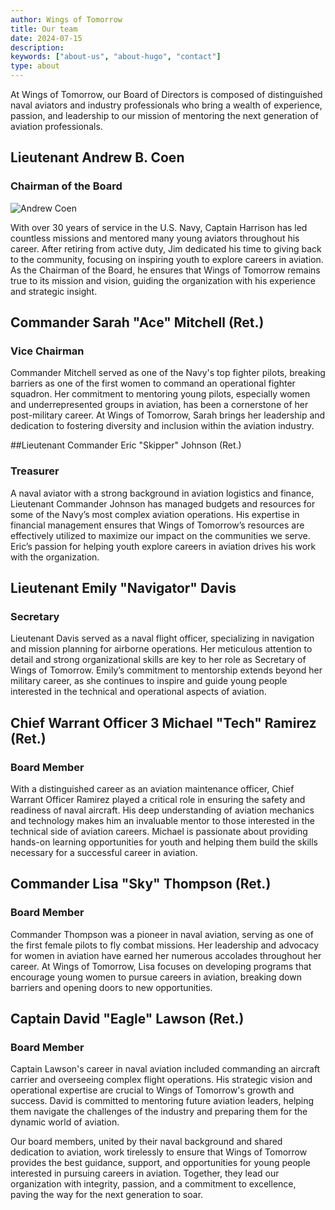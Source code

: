 ```yaml
---
author: Wings of Tomorrow
title: Our team
date: 2024-07-15
description:
keywords: ["about-us", "about-hugo", "contact"]
type: about
---
```


At Wings of Tomorrow, our Board of Directors is composed of distinguished naval aviators and industry professionals who bring a wealth of experience, passion, and leadership to our mission of mentoring the next generation of aviation professionals.

## Lieutenant Andrew B. Coen
### Chairman of the Board

![Andrew Coen](/andy_talking.jpg)

With over 30 years of service in the U.S. Navy, Captain Harrison has led countless missions and mentored many young aviators throughout his career. After retiring from active duty, Jim dedicated his time to giving back to the community, focusing on inspiring youth to explore careers in aviation. As the Chairman of the Board, he ensures that Wings of Tomorrow remains true to its mission and vision, guiding the organization with his experience and strategic insight.

## Commander Sarah "Ace" Mitchell (Ret.)
### Vice Chairman

Commander Mitchell served as one of the Navy's top fighter pilots, breaking barriers as one of the first women to command an operational fighter squadron. Her commitment to mentoring young pilots, especially women and underrepresented groups in aviation, has been a cornerstone of her post-military career. At Wings of Tomorrow, Sarah brings her leadership and dedication to fostering diversity and inclusion within the aviation industry.

##Lieutenant Commander Eric "Skipper" Johnson (Ret.)
### Treasurer

A naval aviator with a strong background in aviation logistics and finance, Lieutenant Commander Johnson has managed budgets and resources for some of the Navy’s most complex aviation operations. His expertise in financial management ensures that Wings of Tomorrow’s resources are effectively utilized to maximize our impact on the communities we serve. Eric’s passion for helping youth explore careers in aviation drives his work with the organization.

## Lieutenant Emily "Navigator" Davis
### Secretary

Lieutenant Davis served as a naval flight officer, specializing in navigation and mission planning for airborne operations. Her meticulous attention to detail and strong organizational skills are key to her role as Secretary of Wings of Tomorrow. Emily’s commitment to mentorship extends beyond her military career, as she continues to inspire and guide young people interested in the technical and operational aspects of aviation.

## Chief Warrant Officer 3 Michael "Tech" Ramirez (Ret.)
### Board Member

With a distinguished career as an aviation maintenance officer, Chief Warrant Officer Ramirez played a critical role in ensuring the safety and readiness of naval aircraft. His deep understanding of aviation mechanics and technology makes him an invaluable mentor to those interested in the technical side of aviation careers. Michael is passionate about providing hands-on learning opportunities for youth and helping them build the skills necessary for a successful career in aviation.

## Commander Lisa "Sky" Thompson (Ret.)
### Board Member

Commander Thompson was a pioneer in naval aviation, serving as one of the first female pilots to fly combat missions. Her leadership and advocacy for women in aviation have earned her numerous accolades throughout her career. At Wings of Tomorrow, Lisa focuses on developing programs that encourage young women to pursue careers in aviation, breaking down barriers and opening doors to new opportunities.

## Captain David "Eagle" Lawson (Ret.)
### Board Member

Captain Lawson's career in naval aviation included commanding an aircraft carrier and overseeing complex flight operations. His strategic vision and operational expertise are crucial to Wings of Tomorrow's growth and success. David is committed to mentoring future aviation leaders, helping them navigate the challenges of the industry and preparing them for the dynamic world of aviation.

Our board members, united by their naval background and shared dedication to aviation, work tirelessly to ensure that Wings of Tomorrow provides the best guidance, support, and opportunities for young people interested in pursuing careers in aviation. Together, they lead our organization with integrity, passion, and a commitment to excellence, paving the way for the next generation to soar.





